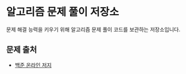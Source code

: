 # 알고리즘 문제 풀이 저장소

문제 해결 능력을 키우기 위해 알고리즘 문제 풀이 코드를 보관하는 저장소입니다.

## 문제 출처

- [백준 온라인 저지](https://www.acmicpc.net/)
